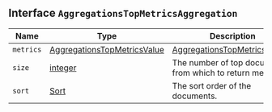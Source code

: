 ## Interface `AggregationsTopMetricsAggregation`

| Name | Type | Description |
| - | - | - |
| `metrics` | [AggregationsTopMetricsValue](./AggregationsTopMetricsValue.md) | [AggregationsTopMetricsValue](./AggregationsTopMetricsValue.md)[] | The fields of the top document to return. |
| `size` | [integer](./integer.md) | The number of top documents from which to return metrics. |
| `sort` | [Sort](./Sort.md) | The sort order of the documents. |

